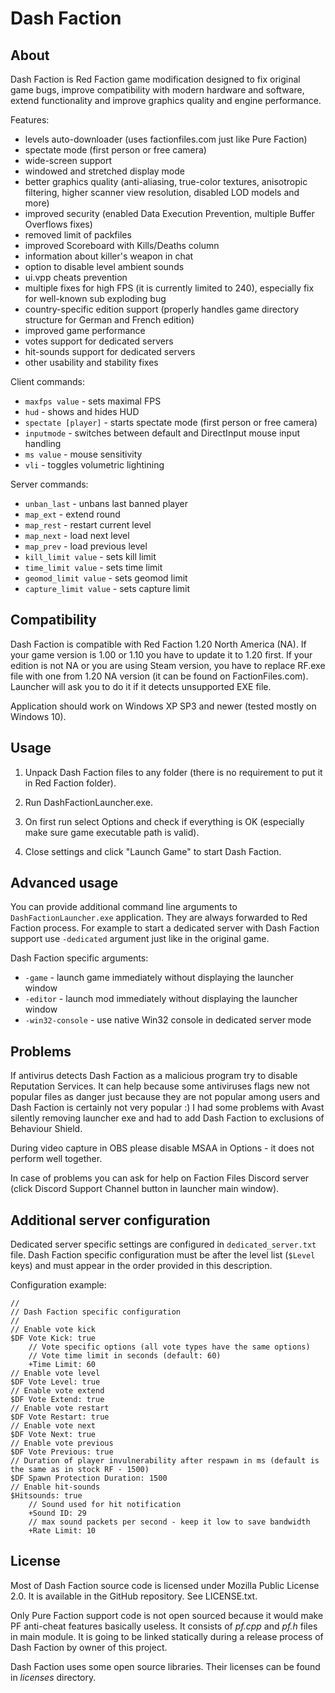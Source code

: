 Dash Faction
============

About
-----
Dash Faction is Red Faction game modification designed to fix original game bugs, improve compatibility with modern
hardware and software, extend functionality and improve graphics quality and engine performance.

Features:
* levels auto-downloader (uses factionfiles.com just like Pure Faction)
* spectate mode (first person or free camera)
* wide-screen support
* windowed and stretched display mode
* better graphics quality (anti-aliasing, true-color textures, anisotropic filtering, higher scanner view resolution, disabled LOD models and more)
* improved security (enabled Data Execution Prevention, multiple Buffer Overflows fixes)
* removed limit of packfiles
* improved Scoreboard with Kills/Deaths column
* information about killer's weapon in chat
* option to disable level ambient sounds
* ui.vpp cheats prevention
* multiple fixes for high FPS (it is currently limited to 240), especially fix for well-known sub exploding bug
* country-specific edition support (properly handles game directory structure for German and French edition)
* improved game performance
* votes support for dedicated servers
* hit-sounds support for dedicated servers
* other usability and stability fixes

Client commands:
* `maxfps value` - sets maximal FPS
* `hud` - shows and hides HUD
* `spectate [player]` - starts spectate mode (first person or free camera)
* `inputmode` - switches between default and DirectInput mouse input handling
* `ms value` - mouse sensitivity
* `vli` - toggles volumetric lightining

Server commands:
* `unban_last` - unbans last banned player
* `map_ext` - extend round
* `map_rest` - restart current level
* `map_next` - load next level
* `map_prev` - load previous level
* `kill_limit value` - sets kill limit
* `time_limit value` - sets time limit
* `geomod_limit value` - sets geomod limit
* `capture_limit value` - sets capture limit

Compatibility
-------------
Dash Faction is compatible with Red Faction 1.20 North America (NA).
If your game version is 1.00 or 1.10 you have to update it to 1.20 first.
If your edition is not NA or you are using Steam version, you have to replace RF.exe file with one from
1.20 NA version (it can be found on FactionFiles.com). Launcher will ask you to do it if it detects
unsupported EXE file.

Application should work on Windows XP SP3 and newer (tested mostly on Windows 10).

Usage
-----
1. Unpack Dash Faction files to any folder (there is no requirement to put it in Red Faction folder).

2. Run DashFactionLauncher.exe.

3. On first run select Options and check if everything is OK (especially make sure game executable path is valid).

4. Close settings and click "Launch Game" to start Dash Faction.

Advanced usage
--------------
You can provide additional command line arguments to `DashFactionLauncher.exe` application. They are always forwarded
to Red Faction process. For example to start a dedicated server with Dash Faction support use `-dedicated` argument
just like in the original game.

Dash Faction specific arguments:

* `-game` - launch game immediately without displaying the launcher window
* `-editor` - launch mod immediately without displaying the launcher window
* `-win32-console` - use native Win32 console in dedicated server mode

Problems
--------
If antivirus detects Dash Faction as a malicious program try to disable Reputation Services. It can help
because some antiviruses flags new not popular files as danger just because they are not popular among users
and Dash Faction is certainly not very popular :)
I had some problems with Avast silently removing launcher exe and had to add Dash Faction to exclusions of
Behaviour Shield.

During video capture in OBS please disable MSAA in Options - it does not perform well together.

In case of problems you can ask for help on Faction Files Discord server (click Discord Support Channel button in
launcher main window).

Additional server configuration
-------------------------------
Dedicated server specific settings are configured in `dedicated_server.txt` file.
Dash Faction specific configuration must be after the level list (`$Level` keys) and must appear in the order provided
in this description.

Configuration example:

    //
    // Dash Faction specific configuration
    //
    // Enable vote kick
    $DF Vote Kick: true
        // Vote specific options (all vote types have the same options)
        // Vote time limit in seconds (default: 60)
        +Time Limit: 60
    // Enable vote level
    $DF Vote Level: true
    // Enable vote extend
    $DF Vote Extend: true
    // Enable vote restart
    $DF Vote Restart: true
    // Enable vote next
    $DF Vote Next: true
    // Enable vote previous
    $DF Vote Previous: true
    // Duration of player invulnerability after respawn in ms (default is the same as in stock RF - 1500)
    $DF Spawn Protection Duration: 1500
    // Enable hit-sounds
    $Hitsounds: true
        // Sound used for hit notification
        +Sound ID: 29
        // max sound packets per second - keep it low to save bandwidth
        +Rate Limit: 10

License
-------
Most of Dash Faction source code is licensed under Mozilla Public License 2.0. It is available in the GitHub repository.
See LICENSE.txt.

Only Pure Faction support code is not open sourced because it would make PF anti-cheat features basically useless.
It consists of *pf.cpp* and *pf.h* files in main module. It is going to be linked statically during a release process
of Dash Faction by owner of this project.

Dash Faction uses some open source libraries. Their licenses can be found in *licenses* directory.

